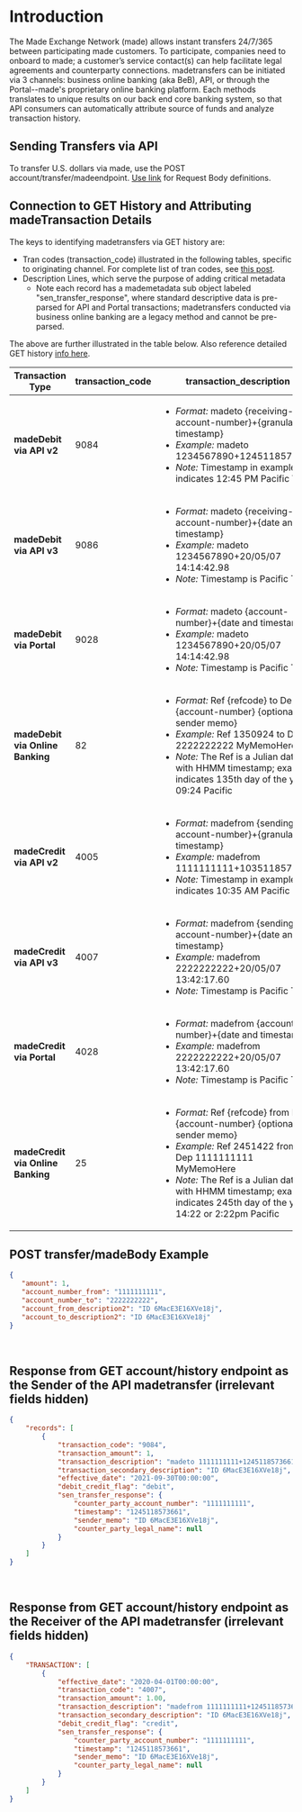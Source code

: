 ﻿# Introduction
The Made Exchange Network (made) allows instant transfers 24/7/365 between participating made customers. To participate, companies need to onboard to made; a customer’s service contact(s) can help facilitate legal agreements and counterparty connections. madetransfers can be initiated via 3 channels: business online banking (aka BeB), API, or through the Portal--made's proprietary online banking platform. Each methods translates to unique results on our back end core banking system, so that API consumers can automatically attribute source of funds and analyze transaction history.

## Sending Transfers via API
To transfer U.S. dollars via made, use the POST account/transfer/madeendpoint. [Use link](https://developers.made.com/reference/transfer-made) for Request Body definitions.

## Connection to GET History and Attributing madeTransaction Details
The keys to identifying madetransfers via GET history are:
* Tran codes (transaction_code) illustrated in the following tables, specific to originating channel. For complete list of tran codes, see [this post](https://developers.made.com/reference/account-history-and-transaction-codes).
* Description Lines, which serve the purpose of adding critical metadata
    * Note each record has a mademetadata sub object labeled "sen_transfer_response", where standard descriptive data is pre-parsed for API and Portal transactions; madetransfers conducted via business online banking are a legacy method and cannot be pre-parsed.

The above are further illustrated in the table below. Also reference detailed GET history [info here](https://developers.made.com/reference/get_api-account-account-number-history).

Transaction Type|transaction_code|transaction_description|transaction_description2
----------------|----------------|-----------------------|------------------------
**madeDebit via API v2**|9084|<ul><li>*Format:* madeto {receiving-account-number}+{granular-timestamp}</li><li>*Example:* madeto 1234567890+1245118573661</li><li>*Note:* Timestamp in example indicates 12:45 PM Pacific Time</li></ul>|*Values entered in POST transfer/madeBody “account_from_description2” are mapped to this field*
**madeDebit via API v3**|9086|<ul><li>*Format:* madeto {receiving-account-number}+{date and timestamp}</li><li>*Example:* madeto 1234567890+20/05/07 14:14:42.98</li><li>*Note:* Timestamp is Pacific Time</li></ul>|*Values entered in POST transfer/madeBody “account_from_description2” are mapped to this field*
**madeDebit via Portal**|9028|<ul><li>*Format:* madeto {account-number}+{date and timestamp}</li><li>*Example:* madeto 1234567890+20/05/07 14:14:42.98</li><li>*Note:* Timestamp is Pacific Time</li></ul>|*Values entered by sender in Portal Memo are mapped to this field*
**madeDebit via Online Banking**|82|<ul><li>*Format:* Ref {refcode} to Dep {account-number} {optional sender memo}</li><li>*Example:* Ref 1350924 to Dep 2222222222 MyMemoHere</li><li>*Note:* The Ref is a Julian date with HHMM timestamp; example indicates 135th day of the year, 09:24 Pacific</li></ul>|*transaction_description captures optional sender memo from online banking; and if transaction_description exceeds 40 characters, remaining characters are mapped to transaction_description2 field*
**madeCredit via API v2**|4005|<ul><li>*Format:* madefrom {sending-account-number}+{granular-timestamp}</li><li>*Example:* madefrom 1111111111+1035118573661</li><li>*Note:* Timestamp in example indicates 10:35 AM Pacific Time</li></ul>|*Values entered in POST transfer/madeBody “account_to_description2” are mapped to this field*
**madeCredit via API v3**|4007|<ul><li>*Format:* madefrom {sending-account-number}+{date and timestamp}</li><li>*Example:* madefrom 2222222222+20/05/07 13:42:17.60</li><li>*Note:* Timestamp is Pacific Time</li></ul>|*Values entered in POST transfer/madeBody “account_to_description2” are mapped to this field*
**madeCredit via Portal**|4028|<ul><li>*Format:* madefrom {account-number}+{date and timestamp}</li><li>*Example:* madefrom 2222222222+20/05/07 13:42:17.60</li><li>*Note:* Timestamp is Pacific Time</li></ul>|*Values entered by sender in Portal Memo are mapped to this field*
**madeCredit via Online Banking**|25|<ul><li>*Format:* Ref {refcode} from Dep {account-number} {optional sender memo}</li><li>*Example:* Ref 2451422 from Dep 1111111111  MyMemoHere</li><li>*Note:* The Ref is a Julian date with HHMM timestamp; example indicates 245th day of the year, 14:22 or 2:22pm Pacific</li></ul>|*transaction_description captures optional sender memo from online banking; and if transaction_description exceeds 40 characters, remaining characters are mapped to transaction_description2 field*

<!-- <ul><li></li><li></li><li></li></ul> -->
## POST transfer/madeBody Example
```json
{
   "amount": 1,
   "account_number_from": "1111111111",
   "account_number_to": "2222222222",
   "account_from_description2": "ID 6MacE3E16XVe18j",
   "account_to_description2": "ID 6MacE3E16XVe18j"
}
```
<br/>

## Response from GET account/history endpoint as the Sender of the API madetransfer (irrelevant fields hidden)
```json
{
    "records": [
        {
            "transaction_code": "9084",
            "transaction_amount": 1,
            "transaction_description": "madeto 1111111111+1245118573661",
            "transaction_secondary_description": "ID 6MacE3E16XVe18j",
            "effective_date": "2021-09-30T00:00:00",
            "debit_credit_flag": "debit",
            "sen_transfer_response": { 
                "counter_party_account_number": "1111111111", 
                "timestamp": "1245118573661",
                "sender_memo": "ID 6MacE3E16XVe18j",
                "counter_party_legal_name": null
            }
        }
    ]
}
```
<br/>

## Response from GET account/history endpoint as the Receiver of the API madetransfer (irrelevant fields hidden)
```json
{
    "TRANSACTION": [
        { 
            "effective_date": "2020-04-01T00:00:00", 
            "transaction_code": "4007", 
            "transaction_amount": 1.00, 
            "transaction_description": "madefrom 1111111111+1245118573661", 
            "transaction_secondary_description": "ID 6MacE3E16XVe18j", 
            "debit_credit_flag": "credit",
            "sen_transfer_response": { 
                "counter_party_account_number": "1111111111", 
                "timestamp": "1245118573661",
                "sender_memo": "ID 6MacE3E16XVe18j",
                "counter_party_legal_name": null
            }
        }
    ]
}
```
